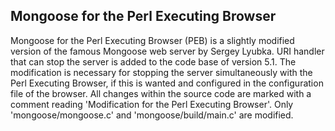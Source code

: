   
Mongoose for the Perl Executing Browser  
----------------------------------------------------------------------------------------
  
Mongoose for the Perl Executing Browser (PEB) is a slightly modified version of the famous Mongoose web server by Sergey Lyubka. URI handler that can stop the server is added to the code base of version 5.1. The modification is necessary for stopping the server simultaneously with the Perl Executing Browser, if this is wanted and configured in the configuration file of the browser. All changes within the source code are marked with a comment reading 'Modification for the Perl Executing Browser'. Only 'mongoose/mongoose.c' and 'mongoose/build/main.c' are modified.  
  
